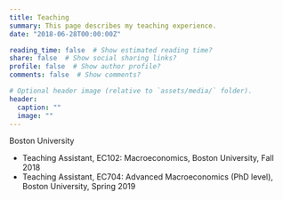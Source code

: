 ```yaml
---
title: Teaching
summary: This page describes my teaching experience.
date: "2018-06-28T00:00:00Z"

reading_time: false  # Show estimated reading time?
share: false  # Show social sharing links?
profile: false  # Show author profile?
comments: false  # Show comments?

# Optional header image (relative to `assets/media/` folder).
header:
  caption: ""
  image: ""
---
```


Boston University

- Teaching Assistant, EC102: Macroeconomics, Boston University, Fall 2018
- Teaching Assistant, EC704: Advanced Macroeconomics (PhD level), Boston University, Spring 2019